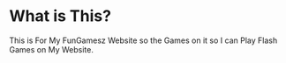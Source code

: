 <h1>What is This?</h1>
This is For My FunGamesz Website so the Games on it so I can Play Flash Games on My Website.
